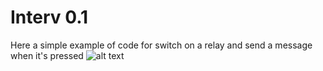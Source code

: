 # Interv 0.1
Here a simple example of code for switch on a relay and send a message when it's pressed
![alt text](https://ravindrajob.blob.core.windows.net/assets/interv0.2.png)



